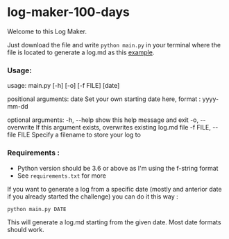 # log-maker-100-days

Welcome to this Log Maker.

Just download the file and write `python main.py` in your terminal where the file is located to generate a log.md as this [example](log.md).

### Usage:
usage: main.py [-h] [-o] [-f FILE] [date]

positional arguments:
  date                  Set your own starting date here, format : yyyy-mm-dd

optional arguments:
  -h, --help            show this help message and exit
  -o, --overwrite       If this argument exists, overwrites existing log.md
                        file
  -f FILE, --file FILE  Specify a filename to store your log to

### Requirements :

* Python version should be 3.6 or above as I'm using the f-string format
* See `requirements.txt` for more

If you want to generate a log from a specific date (mostly and anterior date if you already started the challenge) you can do it this way :

`python main.py DATE`

This will generate a log.md starting from the given date. Most date formats should work. 
